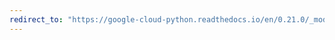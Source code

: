 ```yaml
---
redirect_to: "https://google-cloud-python.readthedocs.io/en/0.21.0/_modules/google/cloud/datastore/helpers.html"
---
```

